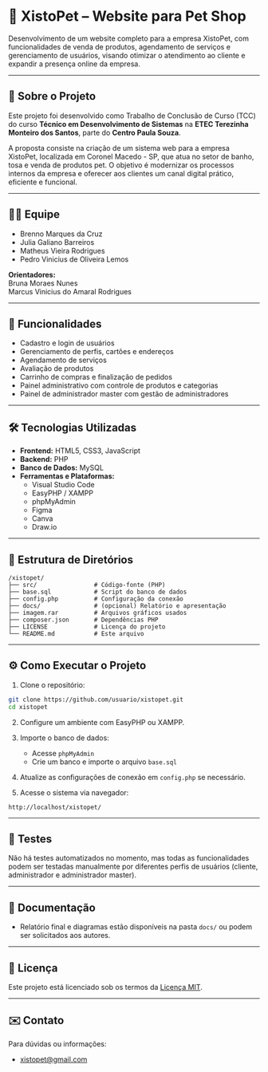 
# 🐾 XistoPet – Website para Pet Shop

Desenvolvimento de um website completo para a empresa XistoPet, com funcionalidades de venda de produtos, agendamento de serviços e gerenciamento de usuários, visando otimizar o atendimento ao cliente e expandir a presença online da empresa.

---

## 📘 Sobre o Projeto

Este projeto foi desenvolvido como Trabalho de Conclusão de Curso (TCC) do curso **Técnico em Desenvolvimento de Sistemas** na **ETEC Terezinha Monteiro dos Santos**, parte do **Centro Paula Souza**.

A proposta consiste na criação de um sistema web para a empresa XistoPet, localizada em Coronel Macedo - SP, que atua no setor de banho, tosa e venda de produtos pet. O objetivo é modernizar os processos internos da empresa e oferecer aos clientes um canal digital prático, eficiente e funcional.

---

## 👨‍💻 Equipe

- Brenno Marques da Cruz  
- Julia Galiano Barreiros  
- Matheus Vieira Rodrigues  
- Pedro Vinicius de Oliveira Lemos  

**Orientadores:**  
Bruna Moraes Nunes  
Marcus Vinicius do Amaral Rodrigues

---

## 🚀 Funcionalidades

- Cadastro e login de usuários
- Gerenciamento de perfis, cartões e endereços
- Agendamento de serviços
- Avaliação de produtos
- Carrinho de compras e finalização de pedidos
- Painel administrativo com controle de produtos e categorias
- Painel de administrador master com gestão de administradores

---

## 🛠 Tecnologias Utilizadas

- **Frontend:** HTML5, CSS3, JavaScript  
- **Backend:** PHP  
- **Banco de Dados:** MySQL  
- **Ferramentas e Plataformas:**  
  - Visual Studio Code  
  - EasyPHP / XAMPP  
  - phpMyAdmin  
  - Figma  
  - Canva  
  - Draw.io

---

## 📂 Estrutura de Diretórios

```
/xistopet/
├── src/                # Código-fonte (PHP)
├── base.sql            # Script do banco de dados
├── config.php          # Configuração da conexão
├── docs/               # (opcional) Relatório e apresentação
├── imagem.rar          # Arquivos gráficos usados
├── composer.json       # Dependências PHP
├── LICENSE             # Licença do projeto
└── README.md           # Este arquivo
```

---

## ⚙️ Como Executar o Projeto

1. Clone o repositório:

```bash
git clone https://github.com/usuario/xistopet.git
cd xistopet
```

2. Configure um ambiente com EasyPHP ou XAMPP.

3. Importe o banco de dados:
   - Acesse `phpMyAdmin`
   - Crie um banco e importe o arquivo `base.sql`

4. Atualize as configurações de conexão em `config.php` se necessário.

5. Acesse o sistema via navegador:

```
http://localhost/xistopet/
```

---

## 🧪 Testes

Não há testes automatizados no momento, mas todas as funcionalidades podem ser testadas manualmente por diferentes perfis de usuários (cliente, administrador e administrador master).

---

## 📄 Documentação

- Relatório final e diagramas estão disponíveis na pasta `docs/` ou podem ser solicitados aos autores.

---

## 📜 Licença

Este projeto está licenciado sob os termos da [Licença MIT](LICENSE).

---

## ✉️ Contato

Para dúvidas ou informações:

- xistopet@gmail.com
